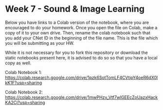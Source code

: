 # Week 7 - Sound & Image Learning

Below you have links to a Colab version of the notebook, where you are encouraged to do your homework. Once you open the file on Colab, make a copy of it to your own drive. Then, rename the colab notebook such that you add your CNet ID in the beginning of the file name. This is the file which you will be submitting as your HW.

While it is not necessary for you to fork this repository or download the static notebooks present here, it is advised to do so so that you have a local copy as well.

Colab Notebook 1: 
https://colab.research.google.com/drive/1pzk6SotTomLF4CVtipY4oeR6dX0lkK1F?usp=sharing

Colab Notebook 2: 
https://colab.research.google.com/drive/1mwPHzv_Vtf7wlGEEcZoUazxHackKA2Cj?usp=sharing

